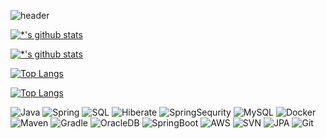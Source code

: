 ![header](https://capsule-render.vercel.app/api?type=wave&color=auto&height=300&section=header&text=GitHub%20Stats&fontSize=90)

[![*'s github stats](https://github-readme-stats.vercel.app/api?username=co1248)](https://github.com/co1248)

[![*'s github stats](https://github-readme-stats.vercel.app/api?username=co1248&show_icons=true&theme=radical)](https://github.com/co1248)

[![Top Langs](https://github-readme-stats.vercel.app/api/top-langs/?username=co1248)](https://github.com/co1248/github-readme-stats)

[![Top Langs](https://github-readme-stats.vercel.app/api/top-langs/?username=co1248&layout=compact)](https://github.com/co1248/github-readme-stats)

![Java](https://img.shields.io/badge/-Java-007396?style=flat&logo=Java&logoColor=ffffff)
![Spring](https://img.shields.io/badge/-Spring-6DB33F?style=for-the-badge&logo=Spring&logoColor=white)
![SQL](https://img.shields.io/badge/-SQL-3178C6?style=flat-square&logo=TypeScript&logoColor=white)
![Hiberate](https://img.shields.io/badge/-Hiberate-FD5750?style=flat-square&logo=Serverless&logoColor=magenta)
![SpringSequrity](https://img.shields.io/badge/-SpringSequrity-1F305F?style=flat-square&logo=mariadb&logoColor=white)
![MySQL](https://img.shields.io/badge/-MySQL-007396?style=flat&logo=Java&logoColor=ffffff)
![Docker](https://img.shields.io/badge/-Docker-6DB33F?style=for-the-badge&logo=Spring&logoColor=white)
![Maven](https://img.shields.io/badge/-Maven-3178C6?style=flat-square&logo=TypeScript&logoColor=white)
![Gradle](https://img.shields.io/badge/-Gradle-FD5750?style=flat-square&logo=Serverless&logoColor=magenta)
![OracleDB](https://img.shields.io/badge/-OracleDB-1F305F?style=flat-square&logo=mariadb&logoColor=white)
![SpringBoot](https://img.shields.io/badge/-SpringBoot-007396?style=flat&logo=Java&logoColor=ffffff)
![AWS](https://img.shields.io/badge/-AWS-6DB33F?style=for-the-badge&logo=Spring&logoColor=white)
![SVN](https://img.shields.io/badge/-SVN-3178C6?style=flat-square&logo=TypeScript&logoColor=white)
![JPA](https://img.shields.io/badge/-JPA-FD5750?style=flat-square&logo=Serverless&logoColor=magenta)
![Git](https://img.shields.io/badge/-Git-1F305F?style=flat-square&logo=mariadb&logoColor=white)
